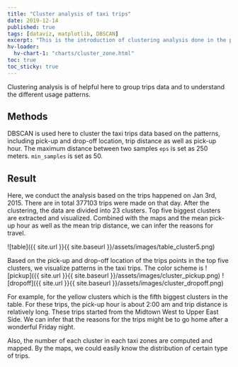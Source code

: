 ```yaml
---
title: "Cluster analysis of taxi trips"
date: 2019-12-14
published: true
tags: [dataviz, matplotlib, DBSCAN]
excerpt: "This is the introduction of clustering analysis done in the project."
hv-loader:
  hv-chart-1: "charts/cluster_zone.html"
toc: true
toc_sticky: true
---
```


Clustering analysis is of helpful here to group trips data and to understand the different usage patterns. 

## Methods

DBSCAN is used here to cluster the taxi trips data based on the patterns, including pick-up and drop-off location, trip distance as well as pick-up hour. The maximum distance between two samples `eps` is set as 250 meters. `min_samples` is set as 50.

## Result

Here, we conduct the analysis based on the trips happened on Jan 3rd, 2015. There are in total 377103 trips were made on that day. After the clustering, the data are divided into 23 clusters. Top five biggest clusters are extracted and visualized. Combined with the maps and the mean pick-up hour as well as the mean trip distance, we can infer the reasons for travel.

![table]({{ site.url }}{{ site.baseurl }}/assets/images/table_cluster5.png)

Based on the pick-up and drop-off location of the trips points in the top five clusters, we visualize patterns in the taxi trips. The color scheme is
![pickup]({{ site.url }}{{ site.baseurl }}/assets/images/cluster_pickup.png)
![dropoff]({{ site.url }}{{ site.baseurl }}/assets/images/cluster_dropoff.png)

For example, for the yellow clusters which is the fifth biggest clusters in the table. For these trips, the pick-up hour is about 2:00 am and trip distance is relatively long. These trips started from the Midtown West to Upper East Side. We can infer that the reasons for the trips might be to go home after a wonderful Friday night.

Also, the number of each cluster in each taxi zones are computed and mapped. By the maps, we could easily know the distribution of certain type of trips.

<div id="hv-chart-1"></div>

